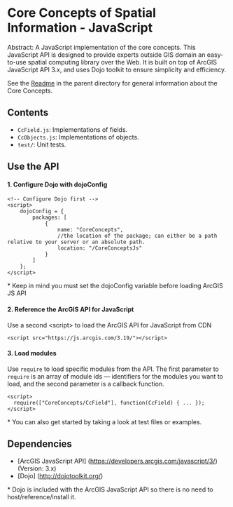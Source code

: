 Core Concepts of Spatial Information - JavaScript
=============================================

Abstract: A JavaScript implementation of the core concepts.
This JavaScript API is designed to provide experts outside GIS domain an easy-to-use spatial computing library over the Web.
It is built on top of ArcGIS JavaScript API 3.x, and uses Dojo toolkit to ensure simplicity and efficiency.

See the [Readme](../README.md) in the parent directory for general information about the Core Concepts.

Contents
----------------------

- `CcField.js`: Implementations of fields.
- `CcObjects.js`: Implementations of objects.
- `test/`: Unit tests.

Use the API
-----------------------------------------

#### 1. Configure Dojo with dojoConfig
```
<!-- Configure Dojo first -->
<script>
    dojoConfig = {
        packages: [
            {
                name: "CoreConcepts",
                //the location of the package; can either be a path relative to your server or an absolute path.
                location: "/CoreConceptsJs"
            }
        ]
    };
</script>
```
\* Keep in mind you must set the dojoConfig variable before loading ArcGIS JS API
#### 2. Reference the ArcGIS API for JavaScript
Use a second \<script\> to load the ArcGIS API for JavaScript from CDN
```
<script src="https://js.arcgis.com/3.19/"></script>
```
#### 3. Load modules
Use `require` to load specific modules from the API. The first parameter to `require` is an array of module ids
— identifiers for the modules you want to load, and the second parameter is a callback function.
```
<script>
  require(["CoreConcepts/CcField"], function(CcField) { ... });
</script>
```
\* You can also get started by taking a look at test files or examples.

Dependencies
----------------------
- [ArcGIS JavaScript API] (https://developers.arcgis.com/javascript/3/) (Version: 3.x)
- [Dojo] (http://dojotoolkit.org/)

\* Dojo is included with the ArcGIS JavaScript API so there is no need to host/reference/install it.

